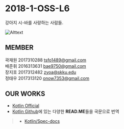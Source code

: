 # 2018-1-OSS-L6
강아지 시-바를 사랑하는 사람들.  
  
  
![Alttext](https://www.redduckpost.com/wp-content/uploads/2016/08/c09-885x664.jpg)

## MEMBER
곽재원 2017310288 tsfo1489@gmail.com  
배준휘 2016313631 bae9750@gmail.com  
장지호 2017312482 zyoa@skku.edu  
정태우 2017313120 onow7353@gmail.com  

## OUR WORKS
* [Kotlin Official](http://kotlinlang.org/)  
* [Kotlin Github](https://github.com/JetBrains/kotlin)에 있는 다양한 **READ.ME**들을 국문으로 번역
> * [Kotlin/Spec-docs](https://github.com/18-1-SKKU-OSS/kotlin/tree/master/spec-docs/)
